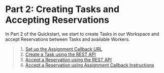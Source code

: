 # Part 2: Creating Tasks and Accepting Reservations

In Part 2 of the Quickstart, we start to create Tasks in our Workspace and accept Reservations between Tasks and available Workers.

> 1. [Set up the Assignment Callback URL](part2-a-setup-callback.md)
> 1. [Create a Task using the REST API](part2-b-create-task-restapi.md)
> 1. [Accept a Reservation using the REST API](part2-c-accept_reservation.md)
> 1. [Accept a Reservation using Assignment Callback Instructions](part2-d-accept_assignment_instructions.md)

